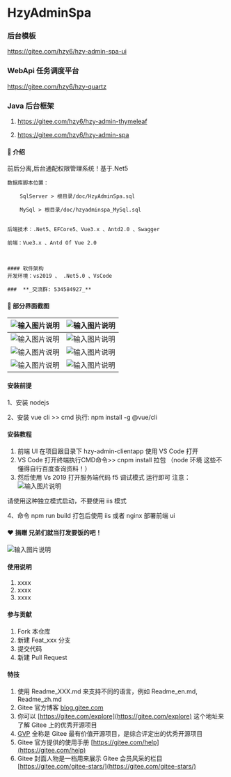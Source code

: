 # HzyAdminSpa

### 后台模板
https://gitee.com/hzy6/hzy-admin-spa-ui

### WebApi 任务调度平台
https://gitee.com/hzy6/hzy-quartz

### Java 后台框架

1. https://gitee.com/hzy6/hzy-admin-thymeleaf

2. https://gitee.com/hzy6/hzy-admin-spa

#### :yellow_heart: 介绍 
前后分离,后台通配权限管理系统！基于.Net5

    数据库脚本位置：

        SqlServer > 根目录/doc/HzyAdminSpa.sql

        MySql > 根目录/doc/hzyadminspa_MySql.sql


    后端技术：.Net5、EFCore5、Vue3.x 、Antd2.0 、Swagger
    
    前端：Vue3.x 、Antd Of Vue 2.0
    
    
    
    #### 软件架构
    开发环境：vs2019 、 .Net5.0 、VsCode
    
    ###  **_交流群: 534584927_** 

#### :cherries:  部分界面截图
| ![输入图片说明](https://images.gitee.com/uploads/images/2021/0119/165956_13c32f7f_1242080.png "屏幕截图.png") | ![输入图片说明](https://images.gitee.com/uploads/images/2021/0119/170014_a71beb6c_1242080.png "屏幕截图.png") |
|-----------------------------------------------------------------------------------------------------|-----------------------------------------------------------------------------------------------------|
| ![输入图片说明](https://images.gitee.com/uploads/images/2021/0119/170028_73a15756_1242080.png "屏幕截图.png") | ![输入图片说明](https://images.gitee.com/uploads/images/2021/0119/170112_08a760fc_1242080.png "屏幕截图.png") |
| ![输入图片说明](https://images.gitee.com/uploads/images/2021/0119/170146_cabb0425_1242080.png "屏幕截图.png") | ![输入图片说明](https://images.gitee.com/uploads/images/2021/0119/170200_e0337a5c_1242080.png "屏幕截图.png") |
| ![输入图片说明](https://images.gitee.com/uploads/images/2021/0119/170217_4ac494ee_1242080.png "屏幕截图.png") | ![输入图片说明](https://images.gitee.com/uploads/images/2021/0119/170836_76c6a157_1242080.png "屏幕截图.png") |





#### 安装前提

1、安装 nodejs

2、安装 vue cli >> cmd 执行: npm install -g @vue/cli

#### 安装教程

1. 前端 UI 在项目跟目录下 hzy-admin-clientapp 使用 VS Code 打开
2. VS Code 打开终端执行CMD命令>> cnpm install 拉包 （node 环境 这些不懂得自行百度查询资料！）
3. 然后使用 Vs 2019 打开服务端代码 f5 调试模式 运行即可
注意：![输入图片说明](https://images.gitee.com/uploads/images/2019/1224/131124_8c2c3463_1242080.png "屏幕截图.png")

请使用这种独立模式启动，不要使用 iis 模式


4、命令 npm run build 打包后使用 iis 或者 nginx 部署前端 ui


####  :heart: 捐赠 兄弟们就当打发要饭的吧！
![输入图片说明](https://images.gitee.com/uploads/images/2020/1216/105734_96c2122c_1242080.png "未标题-1.png")


#### 使用说明

1.  xxxx
2.  xxxx
3.  xxxx

#### 参与贡献

1.  Fork 本仓库
2.  新建 Feat_xxx 分支
3.  提交代码
4.  新建 Pull Request


#### 特技

1.  使用 Readme\_XXX.md 来支持不同的语言，例如 Readme\_en.md, Readme\_zh.md
2.  Gitee 官方博客 [blog.gitee.com](https://blog.gitee.com)
3.  你可以 [https://gitee.com/explore](https://gitee.com/explore) 这个地址来了解 Gitee 上的优秀开源项目
4.  [GVP](https://gitee.com/gvp) 全称是 Gitee 最有价值开源项目，是综合评定出的优秀开源项目
5.  Gitee 官方提供的使用手册 [https://gitee.com/help](https://gitee.com/help)
6.  Gitee 封面人物是一档用来展示 Gitee 会员风采的栏目 [https://gitee.com/gitee-stars/](https://gitee.com/gitee-stars/)
